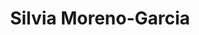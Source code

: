 ---
title: Silvia Moreno-Garcia
author_slug: silvia_moreno-garcia
wikipedia_url: https://en.wikipedia.org/wiki/Silvia_Moreno-Garcia
wikipedia_summary: |
  Silvia Moreno-Garcia is a Mexican-Canadian novelist, short story writer, editor, and publisher.
layout: author
---